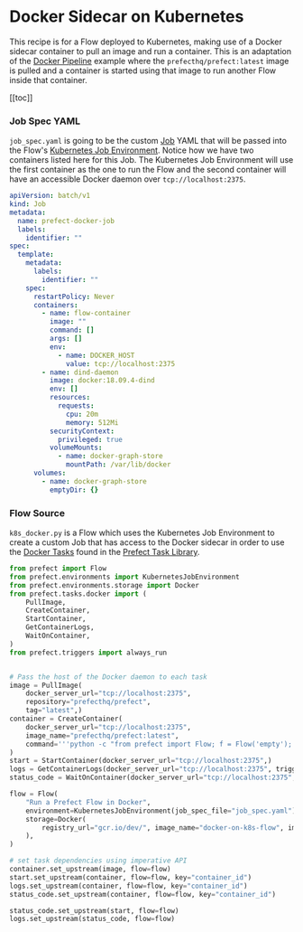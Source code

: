 # Docker Sidecar on Kubernetes

This recipe is for a Flow deployed to Kubernetes, making use of a Docker sidecar container to pull an image and run a container. This is an adaptation of the [Docker Pipeline](core/examples/imperative_docker.html) example where the `prefecthq/prefect:latest` image is pulled and a container is started using that image to run another Flow inside that container.

[[toc]]

### Job Spec YAML

`job_spec.yaml` is going to be the custom [Job](https://kubernetes.io/docs/concepts/workloads/controllers/jobs-run-to-completion/) YAML that will be passed into the Flow's [Kubernetes Job Environment](/cloud/execution/k8s_job_environment.html). Notice how we have two containers listed here for this Job. The Kubernetes Job Environment will use the first container as the one to run the Flow and the second container will have an accessible Docker daemon over `tcp://localhost:2375`.

```yaml
apiVersion: batch/v1
kind: Job
metadata:
  name: prefect-docker-job
  labels:
    identifier: ""
spec:
  template:
    metadata:
      labels:
        identifier: ""
    spec:
      restartPolicy: Never
      containers:
        - name: flow-container
          image: ""
          command: []
          args: []
          env:
            - name: DOCKER_HOST
              value: tcp://localhost:2375
        - name: dind-daemon
          image: docker:18.09.4-dind
          env: []
          resources:
            requests:
              cpu: 20m
              memory: 512Mi
          securityContext:
            privileged: true
          volumeMounts:
            - name: docker-graph-store
              mountPath: /var/lib/docker
      volumes:
        - name: docker-graph-store
          emptyDir: {}
```

### Flow Source

`k8s_docker.py` is a Flow which uses the Kubernetes Job Environment to create a custom Job that has access to the Docker sidecar in order to use the [Docker Tasks](/core/task_library/docker.html) found in the [Prefect Task Library](/core/task_library/).

```python
from prefect import Flow
from prefect.environments import KubernetesJobEnvironment
from prefect.environments.storage import Docker
from prefect.tasks.docker import (
    PullImage,
    CreateContainer,
    StartContainer,
    GetContainerLogs,
    WaitOnContainer,
)
from prefect.triggers import always_run


# Pass the host of the Docker daemon to each task
image = PullImage(
    docker_server_url="tcp://localhost:2375",
    repository="prefecthq/prefect",
    tag="latest",)
container = CreateContainer(
    docker_server_url="tcp://localhost:2375",
    image_name="prefecthq/prefect:latest",
    command='''python -c "from prefect import Flow; f = Flow('empty'); f.run()"''',
)
start = StartContainer(docker_server_url="tcp://localhost:2375",)
logs = GetContainerLogs(docker_server_url="tcp://localhost:2375", trigger=always_run)
status_code = WaitOnContainer(docker_server_url="tcp://localhost:2375",)

flow = Flow(
    "Run a Prefect Flow in Docker",
    environment=KubernetesJobEnvironment(job_spec_file="job_spec.yaml"),
    storage=Docker(
        registry_url="gcr.io/dev/", image_name="docker-on-k8s-flow", image_tag="0.1.0"
    ),
)

# set task dependencies using imperative API
container.set_upstream(image, flow=flow)
start.set_upstream(container, flow=flow, key="container_id")
logs.set_upstream(container, flow=flow, key="container_id")
status_code.set_upstream(container, flow=flow, key="container_id")

status_code.set_upstream(start, flow=flow)
logs.set_upstream(status_code, flow=flow)
```
